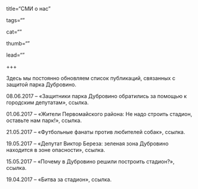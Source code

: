 title=“CМИ о нас”

tags=“”

cat=“”

thumb=“”

lead=“”

+++

Здесь мы постоянно обновляем список публикаций, связанных с защитой парка Дубровино.

08.06.2017 – «Защитники парка Дубровино обратились за помощью к городским депутатам», ссылка.

01.06.2017 – «Жители Первомайского района: Не надо строить стадион, оставьте нам парк!», ссылка.

21.05.2017 – «Футбольные фанаты против любителей собак», ссылка.

19.05.2017 – «Депутат Виктор Береза: зеленая зона Дубровино находится в зоне опасности», ссылка.

15.05.2017 – «Почему в Дубровино решили построить стадион?», ссылка.

19.04.2017 – «Битва за стадион», ссылка.
